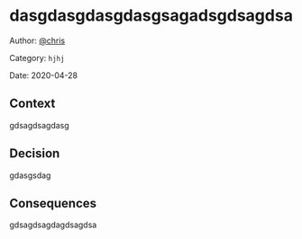 # dasgdasgdasgdasgsagadsgdsagdsa

Author: [@chris](slack://user?team=T9U3SEE12&id=U9U5GKCHG)

Category: `hjhj`

Date: 2020-04-28

## Context

gdsagdsagdasg

## Decision

gdasgsdag

## Consequences

gdsagdsagdagdsagdsa